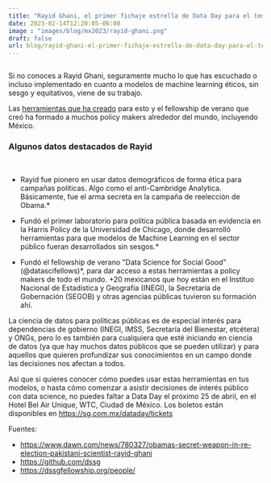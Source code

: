 ```yaml
---
title: "Rayid Ghani, el primer fichaje estrella de Data Day para el tema de Data for Public Policy."
date: 2023-02-14T12:20:05-06:00
image : "images/blog/mx2023/rayid-ghani.png"
draft: false
url: blog/rayid-ghani-el-primer-fichaje-estrella-de-data-day-para-el-tema-de-data-for-public-policy
---
```



<img src="/dataday/images/blog/rayid-ghani.png" alt="" class="img-fluid mx-auto d-block">


<br>

Si no conoces a Rayid Ghani, seguramente mucho lo que has escuchado o incluso implementado en cuanto a modelos de machine learning éticos, sin sesgo y equitativos, viene de su trabajo.

Las [herramientas que ha creado](https://github.com/dssg) para esto y el fellowship de verano que creó ha formado a muchos policy makers alrededor del mundo, incluyendo México.

### Algunos datos destacados de Rayid

<br>



* Rayid fue pionero en usar datos demográficos de forma ética para campañas políticas. Algo como el anti-Cambridge Analytica. Básicamente, fue el arma secreta en la campaña de reelección de Obama.*

* Fundó el primer laboratorio para política pública basada en evidencia en la Harris Policy de la Universidad de Chicago, donde desarrolló herramientas para que modelos de Machine Learning en el sector público fueran desarrollados sin sesgos.*

* Fundó el fellowship de verano "Data Science for Social Good" (@datascifellows)*,  para dar acceso a estas herramientas a policy makers de todo el mundo. +20 mexicanos que hoy están en el Instituo Nacional de Estadística y Geografía (INEGI), la Secretaría de Gobernación (SEGOB) y otras agencias públicas tuvieron su formación ahí.


La ciencia de datos para políticas públicas es de especial interés para dependencias de gobierno (INEGI, IMSS, Secretaría del Bienestar, etcétera) y ONGs, pero lo es también para cualquiera que esté iniciando en ciencia de datos (ya que hay muchos datos públicos que se pueden utilizar) y para aquellos que quieren profundizar sus conocimientos en un campo donde las decisiones nos afectan a todos.

Así que si quieres conocer cómo puedes usar estas herramientas en tus modelos, o hasta cómo comenzar a asistir decisiones de interés público con data science, no puedes faltar a Data Day el próximo 25 de abril, en el Hotel Bel Air Unique, WTC, Ciudad de México. Los boletos están disponibles en https://sg.com.mx/dataday/tickets


Fuentes:

* https://www.dawn.com/news/780327/obamas-secret-weapon-in-re-election-pakistani-scientist-rayid-ghani
* https://github.com/dssg
* https://dssgfellowship.org/people/
